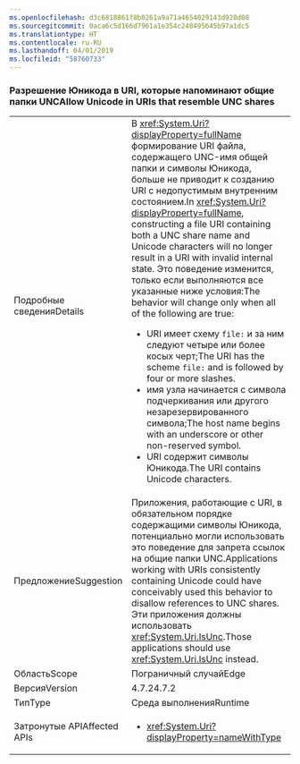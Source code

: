 ```yaml
---
ms.openlocfilehash: d3c6818861f8b0261a9a71a4654029143d928d08
ms.sourcegitcommit: 0aca6c5d166d7961a1e354c248495645b97a1dc5
ms.translationtype: HT
ms.contentlocale: ru-RU
ms.lasthandoff: 04/01/2019
ms.locfileid: "58760733"
---
```

### <a name="allow-unicode-in-uris-that-resemble-unc-shares"></a><span data-ttu-id="a5db5-101">Разрешение Юникода в URI, которые напоминают общие папки UNC</span><span class="sxs-lookup"><span data-stu-id="a5db5-101">Allow Unicode in URIs that resemble UNC shares</span></span>

|   |   |
|---|---|
|<span data-ttu-id="a5db5-102">Подробные сведения</span><span class="sxs-lookup"><span data-stu-id="a5db5-102">Details</span></span>|<span data-ttu-id="a5db5-103">В <xref:System.Uri?displayProperty=fullName> формирование URI файла, содержащего UNC-имя общей папки и символы Юникода, больше не приводит к созданию URI с недопустимым внутренним состоянием.</span><span class="sxs-lookup"><span data-stu-id="a5db5-103">In <xref:System.Uri?displayProperty=fullName>, constructing a file URI containing both a UNC share name and Unicode characters will no longer result in a URI with invalid internal state.</span></span> <span data-ttu-id="a5db5-104">Это поведение изменится, только если выполняются все указанные ниже условия:</span><span class="sxs-lookup"><span data-stu-id="a5db5-104">The behavior will change only when all of the following are true:</span></span><ul><li><span data-ttu-id="a5db5-105">URI имеет схему <code>file:</code> и за ним следуют четыре или более косых черт;</span><span class="sxs-lookup"><span data-stu-id="a5db5-105">The URI has the scheme <code>file:</code> and is followed by four or more slashes.</span></span></li><li><span data-ttu-id="a5db5-106">имя узла начинается с символа подчеркивания или другого незарезервированного символа;</span><span class="sxs-lookup"><span data-stu-id="a5db5-106">The host name begins with an underscore or other non-reserved symbol.</span></span></li><li><span data-ttu-id="a5db5-107">URI содержит символы Юникода.</span><span class="sxs-lookup"><span data-stu-id="a5db5-107">The URI contains Unicode characters.</span></span></li></ul>|
|<span data-ttu-id="a5db5-108">Предложение</span><span class="sxs-lookup"><span data-stu-id="a5db5-108">Suggestion</span></span>|<span data-ttu-id="a5db5-109">Приложения, работающие с URI, в обязательном порядке содержащими символы Юникода, потенциально могли использовать это поведение для запрета ссылок на общие папки UNC.</span><span class="sxs-lookup"><span data-stu-id="a5db5-109">Applications working with URIs consistently containing Unicode could have conceivably used this behavior to disallow references to UNC shares.</span></span> <span data-ttu-id="a5db5-110">Эти приложения должны использовать <xref:System.Uri.IsUnc>.</span><span class="sxs-lookup"><span data-stu-id="a5db5-110">Those applications should use <xref:System.Uri.IsUnc> instead.</span></span>|
|<span data-ttu-id="a5db5-111">Область</span><span class="sxs-lookup"><span data-stu-id="a5db5-111">Scope</span></span>|<span data-ttu-id="a5db5-112">Пограничный случай</span><span class="sxs-lookup"><span data-stu-id="a5db5-112">Edge</span></span>|
|<span data-ttu-id="a5db5-113">Версия</span><span class="sxs-lookup"><span data-stu-id="a5db5-113">Version</span></span>|<span data-ttu-id="a5db5-114">4.7.2</span><span class="sxs-lookup"><span data-stu-id="a5db5-114">4.7.2</span></span>|
|<span data-ttu-id="a5db5-115">Тип</span><span class="sxs-lookup"><span data-stu-id="a5db5-115">Type</span></span>|<span data-ttu-id="a5db5-116">Среда выполнения</span><span class="sxs-lookup"><span data-stu-id="a5db5-116">Runtime</span></span>|
|<span data-ttu-id="a5db5-117">Затронутые API</span><span class="sxs-lookup"><span data-stu-id="a5db5-117">Affected APIs</span></span>|<ul><li><xref:System.Uri?displayProperty=nameWithType></li></ul>|

